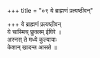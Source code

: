 +++
title = "०९ ये ब्राह्मणं प्रत्यष्ठीवन्"

+++
ये ब्राह्मणं प्रत्यष्ठीवन्  
ये चास्मिच् छुक्लम् ईषिरे ।  
अस्नस् ते मध्ये कुल्यायाः  
केशान् खादन्त आसते ॥